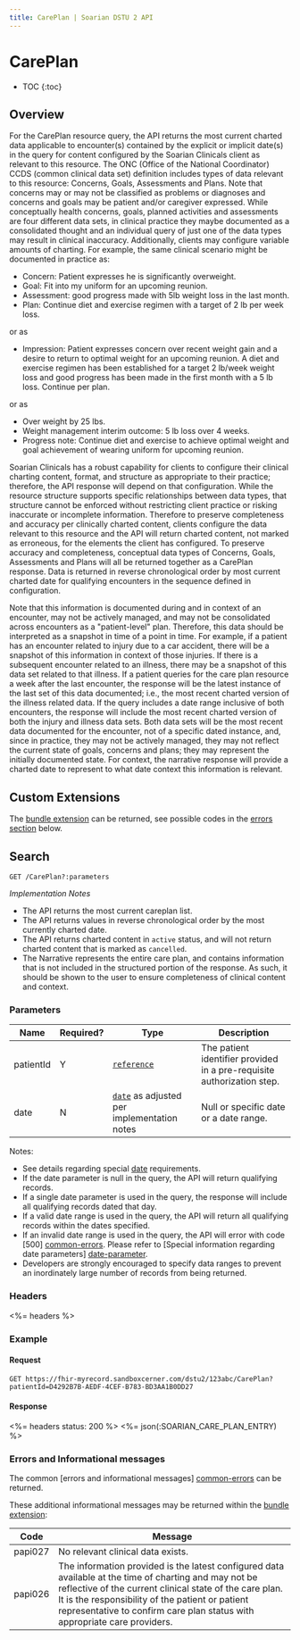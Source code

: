 ```yaml
---
title: CarePlan | Soarian DSTU 2 API
---
```


# CarePlan

* TOC
{:toc}

## Overview

For the CarePlan resource query, the API returns the most current charted data applicable to encounter(s) contained by the explicit or implicit date(s) in the query for content configured by the Soarian Clinicals client as relevant to this resource. The ONC (Office of the National Coordinator) CCDS (common clinical data set) definition includes types of data relevant to this resource: Concerns, Goals, Assessments and Plans. Note that concerns may or may not be classified as problems or diagnoses and concerns and goals may be patient and/or caregiver expressed. While conceptually health concerns, goals, planned activities and assessments are four different data sets, in clinical practice they maybe documented as a consolidated thought and an individual query of just one of the data types may result in clinical inaccuracy. Additionally, clients may configure variable amounts of charting. For example, the same clinical scenario might be documented in practice as:

* Concern: Patient expresses he is significantly overweight.
* Goal: Fit into my uniform for an upcoming reunion.
* Assessment: good progress made with 5lb weight loss in the last month.
* Plan: Continue diet and exercise regimen with a target of 2 lb per week loss.

or as

* Impression: Patient expresses concern over recent weight gain and a desire to return to optimal weight for an upcoming reunion. A diet and exercise regimen has been established for a target 2 lb/week weight loss and good progress has been made in the first month with a 5 lb loss. Continue per plan.

or as

* Over weight by 25 lbs.
* Weight management interim outcome: 5 lb loss over 4 weeks.
* Progress note: Continue diet and exercise to achieve optimal weight and goal achievement of wearing uniform for upcoming reunion.

Soarian Clinicals has a robust capability for clients to configure their clinical charting content, format, and structure as appropriate to their practice; therefore, the API response will depend on that configuration. While the resource structure supports specific relationships between data types, that structure cannot be enforced without restricting client practice or risking inaccurate or incomplete information. Therefore to preserve completeness and accuracy per clinically charted content, clients configure the data relevant to this resource and the API will return charted content, not marked as erroneous, for the elements the client has configured. To preserve accuracy and completeness, conceptual data types of Concerns, Goals, Assessments and Plans will all be returned together as a CarePlan response. Data is returned in reverse chronological order by most current charted date for qualifying encounters in the sequence defined in configuration.

Note that this information is documented during and in context of an encounter, may not be actively managed, and may not be consolidated across encounters as a "patient-level" plan. Therefore, this data should be interpreted as a snapshot in time of a point in time. For example, if a patient has an encounter related to injury due to a car accident, there will be a snapshot of this information in context of those injuries. If there is a subsequent encounter related to an illness, there may be a snapshot of this data set related to that illness. If a patient queries for the care plan resource a week after the last encounter, the response will be the latest instance of the last set of this data documented; i.e., the most recent charted version of the illness related data. If the query includes a date range inclusive of both encounters, the response will include the most recent charted version of both the injury and illness data sets. Both data sets will be the most recent data documented for the encounter, not of a specific dated instance, and, since in practice, they may not be actively managed, they may not reflect the current state of goals, concerns and plans; they may represent the initially documented state. For context, the narrative response will provide a charted date to represent to what date context this information is relevant.

## Custom Extensions

The [bundle extension] can be returned, see possible codes in the [errors section] below.

## Search

	GET /CarePlan?:parameters

_Implementation Notes_

* The API returns the most current careplan list.
* The API returns values in reverse chronological order by the most currently charted date.
* The API returns charted content in `active` status, and will not return charted content that is marked as `cancelled`.
* The Narrative represents the entire care plan, and contains information that is not included in the structured portion of the response. As such, it should be shown to the user to ensure completeness of clinical content and context.

### Parameters

 Name      | Required? | Type                                          | Description
-----------|-----------|-----------------------------------------------|------------------------------------------------------------------------
 patientId | Y         | [`reference`]                                 | The patient identifier provided in a pre-requisite authorization step.
 date      | N         | [`date`] as adjusted per implementation notes | Null or specific date or a date range.

Notes:

* See details regarding special [date][date-parameter] requirements.
* If the date parameter is null in the query, the API will return qualifying records.
* If a single date parameter is used in the query, the response will include all qualifying records dated that day.
* If a valid date range is used in the query, the API will return all qualifying records within the dates specified.
* If an invalid date range is used in the query, the API will error with code [500] [common-errors]. Please refer to [Special information regarding date parameters] [date-parameter].
* Developers are strongly encouraged to specify data ranges to prevent an inordinately large number of records from being returned.

### Headers

<%= headers %>

### Example

#### Request

	GET https://fhir-myrecord.sandboxcerner.com/dstu2/123abc/CarePlan?patientId=D4292B7B-AEDF-4CEF-B783-BD3AA1B0DD27

#### Response

<%= headers status: 200 %>
<%= json(:SOARIAN_CARE_PLAN_ENTRY) %>

### Errors and Informational messages

The common [errors and informational messages] [common-errors] can be returned.

These additional informational messages may be returned within the [bundle extension]:

Code    | Message
---------|---------------------------------------------------------------------------------------------------------------------------------------------------------------------------------------------------------------------------------------------------------------------------------------------------
 papi027 | No relevant clinical data exists.
 papi026 | The information provided is the latest configured data available at the time of charting and may not be reflective of the current clinical state of the care plan. It is the responsibility of the patient or patient representative to confirm care plan status with appropriate care providers.

[bundle extension]: ../../#bundle-message-extension
[errors section]: #errors-and-informational-messages
[`reference`]: http://hl7.org/fhir/DSTU2/search.html#reference
[`date`]: http://hl7.org/fhir/DSTU2/search.html#date
[common-errors]: ../../common-errors
[date-parameter]: ../../#special-information-regarding-date-parameters
